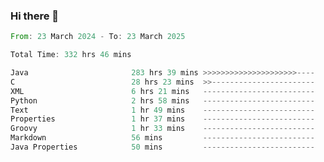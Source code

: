 ### Hi there 👋

<!--
**luoxuanzao/luoxuanzao** is a ✨ _special_ ✨ repository because its `README.md` (this file) appears on your GitHub profile.

Here are some ideas to get you started:

- 🔭 I’m currently working on ...
- 🌱 I’m currently learning ...
- 👯 I’m looking to collaborate on ...
- 🤔 I’m looking for help with ...
- 💬 Ask me about ...
- 📫 How to reach me: ...
- 😄 Pronouns: ...
- ⚡ Fun fact: ...
-->

<!--START_SECTION:waka-->

```rust
From: 23 March 2024 - To: 23 March 2025

Total Time: 332 hrs 46 mins

Java                       283 hrs 39 mins >>>>>>>>>>>>>>>>>>>>>----   85.20 %
C                          28 hrs 23 mins  >>-----------------------   08.53 %
XML                        6 hrs 21 mins   -------------------------   01.91 %
Python                     2 hrs 58 mins   -------------------------   00.89 %
Text                       1 hr 49 mins    -------------------------   00.55 %
Properties                 1 hr 37 mins    -------------------------   00.49 %
Groovy                     1 hr 33 mins    -------------------------   00.47 %
Markdown                   56 mins         -------------------------   00.28 %
Java Properties            50 mins         -------------------------   00.25 %
```

<!--END_SECTION:waka-->